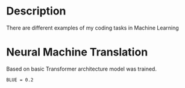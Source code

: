 # Description

There are different examples of my coding tasks in Machine Learning

# Neural Machine Translation

Based on basic Transformer architecture model was trained.

```
BLUE = 0.2
```
